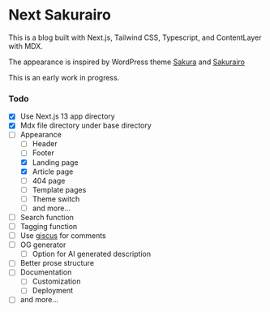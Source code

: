 # Next Sakurairo

This is a blog built with Next.js, Tailwind CSS, Typescript, and ContentLayer with MDX. 

The appearance is inspired by WordPress theme [Sakura](https://github.com/mashirozx/sakura) and [Sakurairo](https://github.com/mirai-mamori/Sakurairo)

This is an early work in progress.

### Todo
- [x] Use Next.js 13 app directory
- [x] Mdx file directory under base directory
- [ ] Appearance
  - [ ] Header
  - [ ] Footer
  - [x] Landing page
  - [x] Article page
  - [ ] 404 page
  - [ ] Template pages
  - [ ] Theme switch
  - [ ] and more...
- [ ] Search function
- [ ] Tagging function
- [ ] Use [giscus](https://giscus.app/) for comments
- [ ] OG generator
  - [ ] Option for AI generated description
- [ ] Better prose structure
- [ ] Documentation
  - [ ] Customization
  - [ ] Deployment
- [ ] and more...